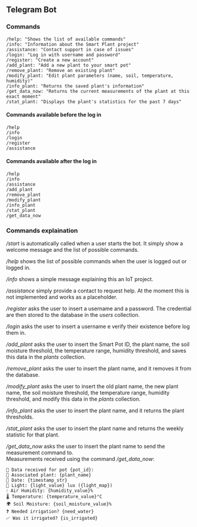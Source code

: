 ## Telegram Bot

### Commands
```
/help: "Shows the list of available commands"
/info: "Information about the Smart Plant project"
/assistance: "Contact support in case of issues"
/login: "Log in with username and password"
/register: "Create a new account"
/add_plant: "Add a new plant to your smart pot"
/remove_plant: "Remove an existing plant"
/modify_plant: "Edit plant parameters (name, soil, temperature, humidity)"
/info_plant: "Returns the saved plant's information"
/get_data_now: "Returns the current measurements of the plant at this exact moment"
/stat_plant: "Displays the plant's statistics for the past 7 days"
```

#### Commands available before the log in
```
/help
/info
/login
/register
/assistance
```

#### Commands available after the log in
```
/help
/info
/assistance
/add_plant
/remove_plant
/modify_plant
/info_plant
/stat_plant
/get_data_now
```

### Commands explaination

*/start* is automatically called when a user starts the bot. It simply show a welcome message and the list of possible commands.

*/help* shows the list of possible commands when the user is logged out or logged in.

*/info* shows a simple message explaining this an IoT project.

*/assistance* simply provide a contact to request help. At the moment this is not implemented and works as a placeholder.

*/register* asks the user to insert a username and a password. The credential are then stored to the database in the *users* collection.

*/login*  asks the user to insert a username e verify their existence before log them in.

*/add_plant* asks the user to insert the Smart Pot ID, the plant name, the soil moisture threshold, the temperature range, humidity threshold, and saves this data in the *plants* collection.

*/remove_plant* asks the user to insert the plant name, and it removes it from the database.

*/modify_plant* asks the user to insert the old plant name, the new plant name, the soil moisture threshold, the temperature range, humidity threshold, and modify this data in the *plants* collection.

*/info_plant* asks the user to insert the plant name, and it returns the plant thresholds.

*/stat_plant* asks the user to insert the plant name and returns the weekly statistic for that plant.

*/get_data_now* asks the user to insert the plant name to send the measurement command to.  
Measurements received using the command */get_data_now*:
```plaintext
🌱 Data received for pot {pot_id}:
🌱 Associated plant: {plant_name}
📅 Date: {timestamp_str}
📡 Light: {light_value} lux ({light_map})
💧 Air Humidity: {humidity_value}%
🌡️ Temperature: {temperature_value}°C
🌍 Soil Moisture: {soil_moisture_value}%
❓ Needed irrigation? {need_water}
✅ Was it irrigated? {is_irrigated}
``` 
